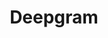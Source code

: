 ---
blog: https://blog.deepgram.com/
dribbble: https://dribbble.com/deepgram
facebook: https://facebook.com/deepgram
git: https://github.com/deepgram
linkedin: https://linkedin.com/company/deepgram
logohandle: deepgram
sort: deepgram
title: Deepgram
twitter: https://x.com/deepgramai
website: https://deepgram.com/
youtube: https://youtube.com/c/Deepgram
---